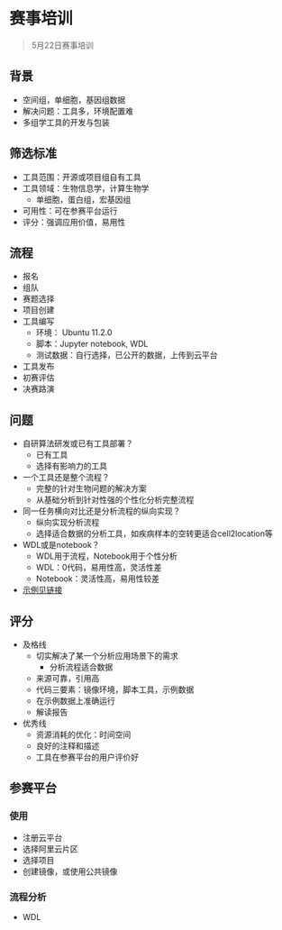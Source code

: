 # 赛事培训

> 5月22日赛事培训

## 背景

- 空间组，单细胞，基因组数据
- 解决问题：工具多，环境配置难
- 多组学工具的开发与包装

## 筛选标准

- 工具范围：开源或项目组自有工具
- 工具领域：生物信息学，计算生物学
	- 单细胞，蛋白组，宏基因组
- 可用性：可在参赛平台运行
- 评分：强调应用价值，易用性

## 流程

- 报名
- 组队
- 赛题选择
- 项目创建
- 工具编写
	- 环境： Ubuntu 11.2.0
	- 脚本：Jupyter notebook, WDL
	- 测试数据：自行选择，已公开的数据，上传到云平台
- 工具发布
- 初赛评估
- 决赛路演

## 问题

- 自研算法研发或已有工具部署？
	- 已有工具
	- 选择有影响力的工具
- 一个工具还是整个流程？
	- 完整的针对生物问题的解决方案
	- 从基础分析到针对性强的个性化分析完整流程
- 同一任务横向对比还是分析流程的纵向实现？
	- 纵向实现分析流程
	- 选择适合数据的分析工具，如疾病样本的空转更适合cell2location等
- WDL或是notebook？
	- WDL用于流程，Notebook用于个性分析
	- WDL：0代码，易用性高，灵活性差
	- Notebook：灵活性高，易用性较差
- [示例见链接](0.%20Multiomics%20Competition%202024.md#赛题)

## 评分

- 及格线
	- 切实解决了某一个分析应用场景下的需求
		- 分析流程适合数据
	- 来源可靠，引用高
	- 代码三要素：镜像环境，脚本工具，示例数据
	- 在示例数据上准确运行
	- 解读报告
- 优秀线
	- 资源消耗的优化：时间空间
	- 良好的注释和描述
	- 工具在参赛平台的用户评价好

## 参赛平台

### 使用

- 注册云平台
- 选择阿里云片区
- 选择项目
- 创建镜像，或使用公共镜像

### 流程分析

- WDL